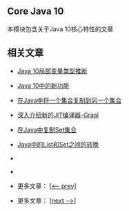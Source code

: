 ## Core Java 10

本模块包含关于Java 10核心特性的文章

## 相关文章

- [Java 10局部变量类型推断](docs/Java10局部变量类型推断.md)
- [Java 10中的新功能](docs/Java10中的新功能.md)
- [在Java中将一个集合复制到另一个集合](docs/在Java中将一个集合复制到另一个集合.md)
- [深入介绍新的JIT编译器-Graal](docs/深入介绍新的JIT编译器-Graal.md)
- [在Java中复制Set集合](docs/在Java中复制Set集合.md)
- [Java中的List和Set之间的转换](docs/Java中的List和Set之间的转换.md)
- []()
- []()

- 更多文章： [[<-- prev]](../java9-jigsaw/README.md)
- 更多文章： [[next -->]](../java11-1/README.md)
